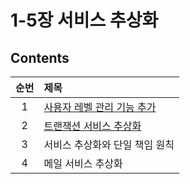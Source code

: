 # 1-5장 서비스 추상화

## Contents

| 순번 | 제목                                                                                                                                                                                                                                                                                                                                              |
| :--: | :------------------------------------------------------------------------------------------------------------------------------------------------------------------------------------------------------------------------------------------------------------------------------------------------------------------------------------------------ |
|  1   | [사용자 레벨 관리 기능 추가](https://github.com/0xe82de/Study/blob/main/Spring/%ED%86%A0%EB%B9%84%EC%9D%98%20%EC%8A%A4%ED%94%84%EB%A7%81%203.1/1-5%EC%9E%A5%20%EC%84%9C%EB%B9%84%EC%8A%A4%20%EC%B6%94%EC%83%81%ED%99%94/5.1%20%EC%82%AC%EC%9A%A9%EC%9E%90%20%EB%A0%88%EB%B2%A8%20%EA%B4%80%EB%A6%AC%20%EA%B8%B0%EB%8A%A5%20%EC%B6%94%EA%B0%80.md) |
|  2   | [트랜잭션 서비스 추상화](https://github.com/0xe82de/Study/blob/main/Spring/%ED%86%A0%EB%B9%84%EC%9D%98%20%EC%8A%A4%ED%94%84%EB%A7%81%203.1/1-5%EC%9E%A5%20%EC%84%9C%EB%B9%84%EC%8A%A4%20%EC%B6%94%EC%83%81%ED%99%94/5.2%20%ED%8A%B8%EB%9E%9C%EC%9E%AD%EC%85%98%20%EC%84%9C%EB%B9%84%EC%8A%A4%20%EC%B6%94%EC%83%81%ED%99%94.md)                    |
|  3   | 서비스 추상화와 단일 책임 원칙                                                                                                                                                                                                                                                                                                                    |
|  4   | 메일 서비스 추상화                                                                                                                                                                                                                                                                                                                                |
